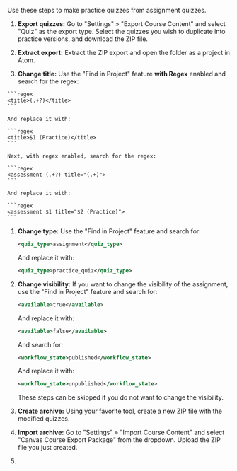 
Use these steps to make practice quizzes from assignment quizzes.

  1. **Export quizzes:** Go to "Settings" » "Export Course Content" and select "Quiz" as the export type. Select the quizzes you wish to duplicate into practice versions, and download the ZIP file.

  1. **Extract export:** Extract the ZIP export and open the folder as a project in Atom.

  1. **Change title:** Use the "Find in Project" feature **with Regex** enabled and search for the regex:

    ```regex
    <title>(.+?)</title>
    ```

    And replace it with:

    ```regex
    <title>$1 (Practice)</title>
    ```

    Next, with regex enabled, search for the regex:

    ```regex
    <assessment (.+?) title="(.+)">
    ```

    And replace it with:

    ```regex
    <assessment $1 title="$2 (Practice)">
    ```

  1. **Change type:** Use the "Find in Project" feature and search for:

      ```xml
      <quiz_type>assignment</quiz_type>
      ```

      And replace it with:

      ```xml
      <quiz_type>practice_quiz</quiz_type>
      ```

  1. **Change visibility:** If you want to change the visibility of the assignment, use the "Find in Project" feature and search for:

      ```xml
      <available>true</available>
      ```

      And replace it with:

      ```xml
      <available>false</available>
      ```

      And search for:

      ```xml
      <workflow_state>published</workflow_state>
      ```

      And replace it with:

      ```xml
      <workflow_state>unpublished</workflow_state>
      ```

      These steps can be skipped if you do not want to change the visibility.

  1. **Create archive:** Using your favorite tool, create a new ZIP file with the modified quizzes.

  1. **Import archive:** Go to "Settings" » "Import Course Content" and select "Canvas Course Export Package" from the dropdown. Upload the ZIP file you just created.

  1.

